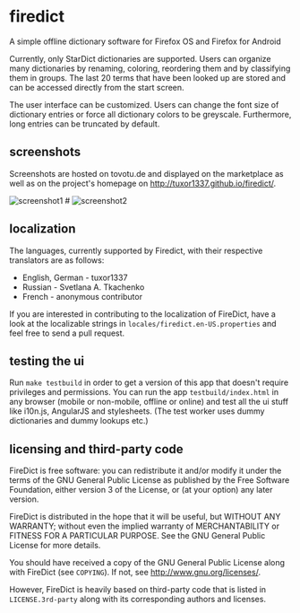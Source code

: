 firedict
========

A simple offline dictionary software for Firefox OS and Firefox for Android

Currently, only StarDict dictionaries are supported. Users can organize many
dictionaries by renaming, coloring, reordering them and by classifying them in
groups. The last 20 terms that have been looked up are stored and can be accessed
directly from the start screen.

The user interface can be customized. Users can change the font size of dictionary
entries or force all dictionary colors to be greyscale. Furthermore, long entries
can be truncated by default.

screenshots
-----------

Screenshots are hosted on tovotu.de and displayed on the marketplace as well as
on the project's homepage on http://tuxor1337.github.io/firedict/.

![screenshot1](http://tovotu.de/data/firedict/screenshots/latest/screen1.png "list of matches") #
![screenshot2](http://tovotu.de/data/firedict/screenshots/latest/screen2.png "displaying an entry")

localization
------------

The languages, currently supported by Firedict, with their respective
translators are as follows:

* English, German - tuxor1337
* Russian - Svetlana A. Tkachenko
* French - anonymous contributor

If you are interested in contributing to the localization of FireDict, have a
look at the localizable strings in `locales/firedict.en-US.properties` and feel
free to send a pull request.

testing the ui
--------------

Run `make testbuild` in order to get a version of this app that doesn't require
privileges and permissions. You can run the app `testbuild/index.html` in
any browser (mobile or non-mobile, offline or online) and test all the ui stuff
like i10n.js, AngularJS and stylesheets. (The test worker uses dummy
dictionaries and dummy lookups etc.)

licensing and third-party code
----------------

FireDict is free software: you can redistribute it and/or modify
it under the terms of the GNU General Public License as published by
the Free Software Foundation, either version 3 of the License, or
(at your option) any later version.

FireDict is distributed in the hope that it will be useful,
but WITHOUT ANY WARRANTY; without even the implied warranty of
MERCHANTABILITY or FITNESS FOR A PARTICULAR PURPOSE.  See the
GNU General Public License for more details.

You should have received a copy of the GNU General Public License
along with FireDict (see `COPYING`).  If not, see <http://www.gnu.org/licenses/>.

However, FireDict is heavily based on third-party code that is listed in
`LICENSE.3rd-party` along with its corresponding authors and licenses.

